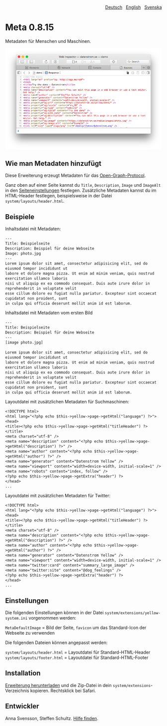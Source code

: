 <p align="right"><a href="README-de.md">Deutsch</a> &nbsp; <a href="README.md">English</a> &nbsp; <a href="README-sv.md">Svenska</a></p>

# Meta 0.8.15

Metadaten für Menschen und Maschinen.

<p align="center"><img src="meta-screenshot.png?raw=true" alt="Bildschirmfoto"></p>

## Wie man Metadaten hinzufügt

Diese Erweiterung erzeugt Metadaten für das [Open-Graph-Protocol](https://ogp.me/).

Ganz oben auf einer Seite kannst du `Title`, `Description`, `Image` und `ImageAlt`  in den [Seiteneinstellungen](https://github.com/annaesvensson/yellow-core/tree/main/README-de.md#einstellungen-seite) festlegen. Zusätzliche Metadaten kannst du im HTML-Header festlegen, beispielsweise in der Datei `system/layouts/header.html`.

## Beispiele

Inhaltsdatei mit Metadaten:

    ---
    Title: Beispielseite
    Description: Beispiel für deine Webseite
    Image: photo.jpg
    ---
    Lorem ipsum dolor sit amet, consectetur adipisicing elit, sed do eiusmod tempor incididunt ut 
    labore et dolore magna pizza. Ut enim ad minim veniam, quis nostrud exercitation ullamco laboris 
    nisi ut aliquip ex ea commodo consequat. Duis aute irure dolor in reprehenderit in voluptate velit 
    esse cillum dolore eu fugiat nulla pariatur. Excepteur sint occaecat cupidatat non proident, sunt 
    in culpa qui officia deserunt mollit anim id est laborum.

Inhaltsdatei mit Metadaten vom ersten Bild

    ---
    Title: Beispielseite
    Description: Beispiel für deine Webseite
    ---
    [image photo.jpg]

    Lorem ipsum dolor sit amet, consectetur adipisicing elit, sed do eiusmod tempor incididunt ut 
    labore et dolore magna pizza. Ut enim ad minim veniam, quis nostrud exercitation ullamco laboris 
    nisi ut aliquip ex ea commodo consequat. Duis aute irure dolor in reprehenderit in voluptate velit 
    esse cillum dolore eu fugiat nulla pariatur. Excepteur sint occaecat cupidatat non proident, sunt 
    in culpa qui officia deserunt mollit anim id est laborum.

Layoutdatei mit zusätzlichen Metadaten für Suchmaschinen:

    <!DOCTYPE html>
    <html lang="<?php echo $this->yellow->page->getHtml("language") ?>">
    <head>
    <title><?php echo $this->yellow->page->getHtml("titleHeader") ?></title>
    <meta charset="utf-8" />
    <meta name="description" content="<?php echo $this->yellow->page->getHtml("description") ?>" />
    <meta name="author" content="<?php echo $this->yellow->page->getHtml("author") ?>" />
    <meta name="generator" content="Datenstrom Yellow" />
    <meta name="viewport" content="width=device-width, initial-scale=1" />
    <meta name="robots" content="index, follow" />
    <?php echo $this->yellow->page->getExtra("header") ?>
    </head>
    ...

Layoutdatei mit zusätzlichen Metadaten für Twitter:

    <!DOCTYPE html>
    <html lang="<?php echo $this->yellow->page->getHtml("language") ?>">
    <head>
    <title><?php echo $this->yellow->page->getHtml("titleHeader") ?></title>
    <meta charset="utf-8" />
    <meta name="description" content="<?php echo $this->yellow->page->getHtml("description") ?>" />
    <meta name="author" content="<?php echo $this->yellow->page->getHtml("author") ?>" />
    <meta name="generator" content="Datenstrom Yellow" />
    <meta name="viewport" content="width=device-width, initial-scale=1" />
    <meta name="twitter:card" content="summary_large_image" />
    <meta name="twitter:site" content="@dog_feelings" />
    <?php echo $this->yellow->page->getExtra("header") ?>
    </head>
    ...

## Einstellungen

Die folgenden Einstellungen können in der Datei `system/extensions/yellow-system.ini` vorgenommen werden:

`MetaDefaultImage` = Bild der Seite, `favicon` um das Standard-Icon der Webseite zu verwenden  

Die folgenden Dateien können angepasst werden:

`system/layouts/header.html` = Layoutdatei für Standard-HTML-Header  
`system/layouts/footer.html` = Layoutdatei für Standard-HTML-Footer  

## Installation

[Erweiterung herunterladen](https://github.com/annaesvensson/yellow-meta/archive/main.zip) und die Zip-Datei in dein `system/extensions`-Verzeichnis kopieren. Rechtsklick bei Safari.

## Entwickler

Anna Svensson, Steffen Schultz. [Hilfe finden](https://datenstrom.se/de/yellow/help/).
